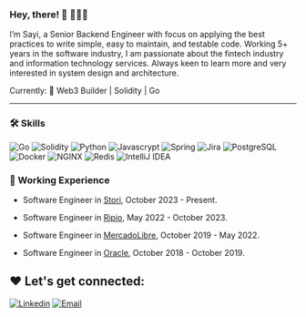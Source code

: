 ### Hey, there! 👋 👩🏻‍💻

I’m Sayi, a Senior Backend Engineer with focus on applying the best practices to write simple, easy to maintain, and testable code. 
Working 5+ years in the software industry, I am passionate about the fintech industry and information technology services. Always keen to learn more and very interested in system design and architecture.

Currently: 🚀 Web3 Builder | Solidity | Go 

---------------------------------------------------------------


### 🛠️  Skills
![Go](http://img.shields.io/badge/-Go-33C7FF?style=flat-square&logo=go&logoColor=ffffff)
![Solidity](https://img.shields.io/badge/-solidity-white?style=flat-square&logo=solidity&logoColor=yellow)
![Python](http://img.shields.io/badge/-Python-3776AB?style=flat-square&logo=python&logoColor=ffff4a)
![Javascrypt](http://img.shields.io/badge/-JavaScrypt-007396?style=flat-square&logo=java&logoColor=ffffff)
![Spring](http://img.shields.io/badge/-Spring-6DB33F?style=flat-square&logo=spring&logoColor=ffffff)
![Jira](https://img.shields.io/badge/-Jira-white?style=flat-square&logo=jira&logoColor=blue)
![PostgreSQL](https://img.shields.io/badge/-PostgreSQL-white?style=flat-square&logo=postgresql)
![Docker](https://img.shields.io/badge/-Docker-black?style=flat-square&logo=docker)
![NGINX](http://img.shields.io/badge/-NGINX-269539?style=flat-square&logo=nginx&logoColor=ffffff)
![Redis](https://img.shields.io/badge/-Redis-DC382D?style=flat-square&logo=redis&logoColor=ffffff)
![IntelliJ IDEA](http://img.shields.io/badge/-IntelliJ%20IDEA-000000?style=flat-square&logo=intellij-idea&logoColor=ffffff)




### 💼   Working Experience

- Software Engineer in [Stori](https://www.storicard.com/en), October 2023 - Present. 

- Software Engineer in [Ripio](https://www.ripio.com/), May 2022 - October 2023. 

- Software Engineer in [MercadoLibre](https://www.mercadopago.com.ar), October 2019 - May 2022. 

- Software Engineer in [Oracle](https://www.oracle.com), October 2018 - October 2019.



❤️ Let's get connected:
--------------------------------------------------------
[![Linkedin](https://img.shields.io/badge/-LinkedIn-blue?style=flat&logo=Linkedin&logoColor=white&link=https://www.linkedin.com/in/sayipolia/)](https://www.linkedin.com/in/sayipolia/) [![Email](https://img.shields.io/badge/-Email-c14438?style=flat&logo=Gmail&logoColor=white&link=mailto:sayipolia@gmail.com)](mailto:sayipolia@gmail.com)
